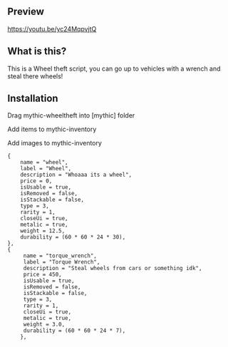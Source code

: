 ## Preview

https://youtu.be/yc24MqpvjtQ

## What is this?

This is a Wheel theft script, you can go up to vehicles with a wrench and steal there wheels!


## Installation
</p>Drag mythic-wheeltheft into [mythic] folder</p>
</p>Add items to mythic-inventory</p>
</p>Add images to mythic-inventory</p>


    {
        name = "wheel",
        label = "Wheel",
        description = "Whoaaa its a wheel",
        price = 0,
        isUsable = true,
        isRemoved = false,
        isStackable = false,
        type = 3,
        rarity = 1,
        closeUi = true,
        metalic = true,
        weight = 12.5,
        durability = (60 * 60 * 24 * 30),
    },
    {
         name = "torque_wrench",
         label = "Torque Wrench",
         description = "Steal wheels from cars or something idk",
         price = 450,
         isUsable = true,
         isRemoved = false,
         isStackable = false,
         type = 3,
         rarity = 1,
         closeUi = true,
         metalic = true,
         weight = 3.0,
         durability = (60 * 60 * 24 * 7),
        },

